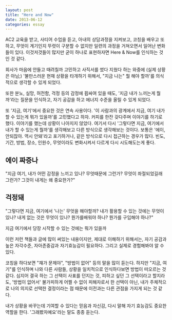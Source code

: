 ```yaml
---
layout: post
title: "Here and Now"
date: 2013-06-12
categories: essay
---
```


AC2 교육을 받고, 사티어 수업을 듣고, 아내의 상담과정을 지켜보고, 코칭을 배우고 또 하고, 무엇이 계기인지 뚜렷이 구분할 수 없지만 일련의 과정을 거쳐오면서 일어난 변화들이 있다. 이것저것들이 많지만 굳이 하나로 표현하자면 Here & Now를 인식하는 것인 것 같다.

회사가 마음에 안들고 때려칠까 고민하고 사직서를 썼다 지웠다 하는 와중에 (실제 상황은 아님;) '불만스러운 현재 상황을 타개하기 위해서, "지금 나는" 뭘 해야 할까'를 의식적으로 생각할 수 있게 되었다.

또한 분노, 실망, 허전함, 걱정 등의 감정에 휩싸여 있을 때도, '지금 내가 느끼는게 뭘까'라는 질문을 인식하고, 자기 공감을 하고 에너지 수준을 올릴 수 있게 되었다.

또 '지금, 여기'에서 중요한 것은 연속 사용이다. '이 사람과의 광계에서 지금, 여기 내가 할 수 있는게 뭐가 있을까'를 고민했다고 하자. 커피를 한잔 갖다주며 이야기를 하기로 했다. 이야기를 했는데 상황이 나아지지 않았다. 여기서 다시 '그렇다면 지금, 여기에서 내가 할 수 있는게 뭘까'를 생각해보고 다른 방식으로 생각해보는 것이다. 보통은 '에이, 안되잖아. 역시 안돼'라고 포기하거나, 같은 방식으로 다시 접근하는 경우가 많다. 빈도, 기간, 방법, 장소, 인원수, 무엇이라도 변화시켜서 다르게 다시 시도해도는게 좋다.

## 에이 짜증나
"지금 여기, 내가 어떤 감정을 느끼고 있나? 무엇때문에 그런가? 무엇이 좌절되었길래 그런가? 그것이 내게는 왜 중요한가?"

## 걱정돼
"그렇다면 지금, 여기에서 '나는' 무엇을 해야할까? 내가 활용할 수 있는 것에는 무엇이 있나? 내게 없는 것은 무엇이 있나? 뭔가를배워야 하나? 뭔가를 구입해야 하나?"

지금 여기에서 당장 시작할 수 있는 것에는 뭐가 있을까


이런 저런 책들과 글에 많이 써있는 내용이지만, 제대로 이해하기 위해서는, 자기 공감과 높은 자각수준, 자아존중감과 자기효능감이 필요하다. 그리고 실제로 경험해봐야 알 수 있다.

코칭을 하다보면 "쟤가 문제야", "방법이 없어" 등의 말을 많이 듣는다. 하지만 "지금, 여기"를 인식하며 나와 다른 사람들, 상황을 일치적으로 인식하다보면 방법이 떠오르는 것 같다. 심지어 결국 하는 그 선택이 사표를 던지는 것, 피하고 싶던 그 선택이라고 할지라도, '방법이 없어서' 불가피하게 어쩔 수 없이 피해자로서 한 선택이 아닌, 내가 주체적으로 나의 의지로 선택한 결정이라는 점 때문에 이전과는 다른 관점을 가지게 되는 것 같다.

내가 상황을 바꾸는데 기여할 수 있다는 믿음과 자신감, 다시 말해 자기 효능감도 중요한 역할을 한다. '그래봤자예요'라는 말도 종종 듣는다. 
       
